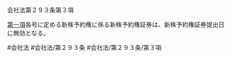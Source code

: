 会社法第２９３条第３項

[第一項](会社法＿＿＿＿第２９３条第１項)各号に定める新株予約権に係る新株予約権証券は、新株予約権証券提出日に無効となる。

#会社法
#会社法/第２９３条
#会社法/第２９３条/第３項
